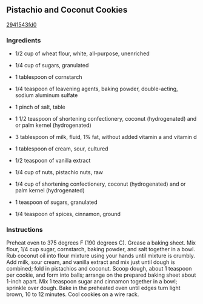 ## Pistachio and Coconut Cookies

[2941543fd0](http://allrecipes.com/recipe/pistachio-and-coconut-cookies/)

### Ingredients

 - 1/2 cup of wheat flour, white, all-purpose, unenriched

 - 1/4 cup of sugars, granulated

 - 1 tablespoon of cornstarch

 - 1/4 teaspoon of leavening agents, baking powder, double-acting, sodium aluminum sulfate

 - 1 pinch of salt, table

 - 1 1/2 teaspoon of shortening confectionery, coconut (hydrogenated) and or palm kernel (hydrogenated)

 - 3 tablespoon of milk, fluid, 1% fat, without added vitamin a and vitamin d

 - 1 tablespoon of cream, sour, cultured

 - 1/2 teaspoon of vanilla extract

 - 1/4 cup of nuts, pistachio nuts, raw

 - 1/4 cup of shortening confectionery, coconut (hydrogenated) and or palm kernel (hydrogenated)

 - 1 teaspoon of sugars, granulated

 - 1/4 teaspoon of spices, cinnamon, ground

### Instructions

Preheat oven to 375 degrees F (190 degrees C). Grease a baking sheet. Mix flour, 1/4 cup sugar, cornstarch, baking powder, and salt together in a bowl. Rub coconut oil into flour mixture using your hands until mixture is crumbly. Add milk, sour cream, and vanilla extract and mix just until dough is combined; fold in pistachios and coconut. Scoop dough, about 1 teaspoon per cookie, and form into balls; arrange on the prepared baking sheet about 1-inch apart. Mix 1 teaspoon sugar and cinnamon together in a bowl; sprinkle over dough. Bake in the preheated oven until edges turn light brown, 10 to 12 minutes. Cool cookies on a wire rack.